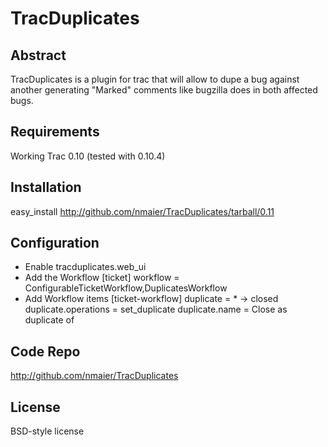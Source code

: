 TracDuplicates
==============

Abstract
--------
TracDuplicates is a plugin for trac that will allow to dupe a bug against another generating "Marked" comments like bugzilla does in both affected bugs.

Requirements
------------
Working Trac 0.10 (tested with 0.10.4)

Installation
------------
easy_install http://github.com/nmaier/TracDuplicates/tarball/0.11

Configuration
-------------
* Enable tracduplicates.web_ui
* Add the Workflow
    [ticket]
    workflow = ConfigurableTicketWorkflow,DuplicatesWorkflow
* Add Workflow items
    [ticket-workflow]
    duplicate = * -> closed
    duplicate.operations = set_duplicate
    duplicate.name = Close as duplicate of

Code Repo
---------
http://github.com/nmaier/TracDuplicates

License
-------
BSD-style license

